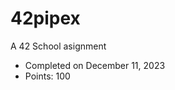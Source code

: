 # 42pipex
A 42 School asignment
<ul>
  <li>Completed on December 11, 2023</li>
  <li>Points: 100</li>
</ul>
